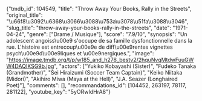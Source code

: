 {"tmdb_id": 104549, "title": "Throw Away Your Books, Rally in the Streets", "original_title": "\u66f8\u3092\u6368\u3066\u3088\u753a\u3078\u51fa\u3088\u3046", "slug_title": "throw-away-your-books-rally-in-the-streets", "date": "1971-04-24", "genre": ["Drame / Musique"], "score": "7.9/10", "synopsis": "Un adolescent angoiss\u00e9 s'occupe de sa famille dysfonctionnelle dans la rue. L'histoire est entrecoup\u00e9e de diff\u00e9rentes vignettes psych\u00e9d\u00e9liques et \u00e9nergiques.", "image": "https://image.tmdb.org/t/p/w185_and_h278_bestv2/2hquNvqMtdwFuuGWW4DAQIKSG9b.jpg", "actors": ["Yukiko Kobayashi (Sister)", "Fudeko Tanaka (Grandmother)", "Sei Hiraizumi (Soccer Team Captain)", "Keiko Niitaka (Midori)", "Akihiro Miwa (Maya at the Hell)", "J.A. Seazer (Longhaired Poet)"], "comments": [], "recommandations_id": [104452, 263197, 78117, 281122], "youtube_key": "5yORwIdHrA8"}
